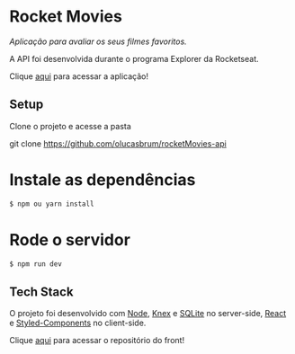# Rocket Movies

*Aplicação para avaliar os seus filmes favoritos.*

A API foi desenvolvida durante o programa Explorer da Rocketseat.

Clique [aqui](https://rocketnoteslb.netlify.app/) para acessar a aplicação!

## Setup

Clone o projeto e acesse a pasta

git clone https://github.com/olucasbrum/rocketMovies-api

# Instale as dependências

```sh
$ npm ou yarn install
```

# Rode o servidor

```sh
$ npm run dev
```

## Tech Stack
O projeto foi desenvolvido com [Node](https://nodejs.org/en/), [Knex](https://knexjs.org/) e [SQLite](https://www.sqlite.org/index.html) no server-side, [React](https://reactjs.org/) e [Styled-Components](https://styled-components.com/) no client-side.

Clique [aqui](https://github.com/olucasbrum/rocketMovies) para acessar o repositório do front! 



